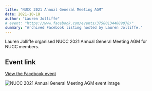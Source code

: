 ```yaml
---
title: "NUCC 2021 Annual General Meeting AGM"
date: 2021-10-18
author: "Lauren Jolliffe"
# event: "https://www.facebook.com/events/375801344089878/"
summary: "Archived Facebook listing hosted by Lauren Jolliffe."
---
```

Lauren Jolliffe organised NUCC 2021 Annual General Meeting AGM for NUCC members.

## Event link

[View the Facebook event](https://www.facebook.com/events/375801344089878/)

![NUCC 2021 Annual General Meeting AGM event image](/trip/event-images/20211018_nucc_2021_annual_general_meeting_agm.jpg)
